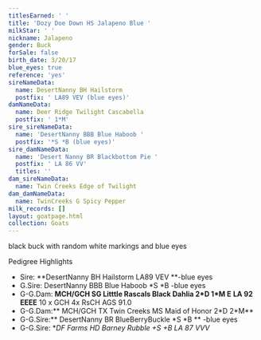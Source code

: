 ```yaml
---
titlesEarned: ' '
title: 'Dozy Doe Down HS Jalapeno Blue '
milkStar: ' '
nickname: Jalapeno
gender: Buck
forSale: false
birth_date: 3/20/17
blue_eyes: true
reference: 'yes'
sireNameData:
  name: DesertNanny BH Hailstorm
  postfix: ' LA89 VEV (blue eyes)'
damNameData:
  name: Deer Ridge Twilight Cascabella
  postfix: ' 1*M'
sire_sireNameData:
  name: 'DesertNanny BBB Blue Haboob '
  postfix: '*S *B (blue eyes)'
sire_damNameData:
  name: 'Desert Nanny BR Blackbottom Pie '
  postfix: ' LA 86 VV'
  titles: ''
dam_sireNameData:
  name: Twin Creeks Edge of Twilight
dam_damNameData:
  name: TwinCreeks G Spicy Pepper
milk_records: []
layout: goatpage.html
collection: Goats
---
```

black buck with random white markings and blue eyes

Pedigree Highlights

* Sire: **DesertNanny BH Hailstorm LA89 VEV **-blue eyes
* G.Sire: DesertNanny BBB Blue Haboob \*S \*B  -blue eyes
* G-G.Dam: **MCH/GCH SG Litttle Rascals Black Dahlia 2\*D 1\*M E**  **LA 92 EEEE** 10 x GCH 4x RsCH AGS 91.0 
* G-G.Dam:** MCH/GCH TX Twin Creeks MS Maid of Honor 2\*D 2\*M**
* G-G.Sire:** DesertNanny BR BlueBerryBuckle \*S \*B ** -blue eyes
* G-G.Sire:  **DF Farms HD Barney Rubble +*S +B LA 87 VVV**
